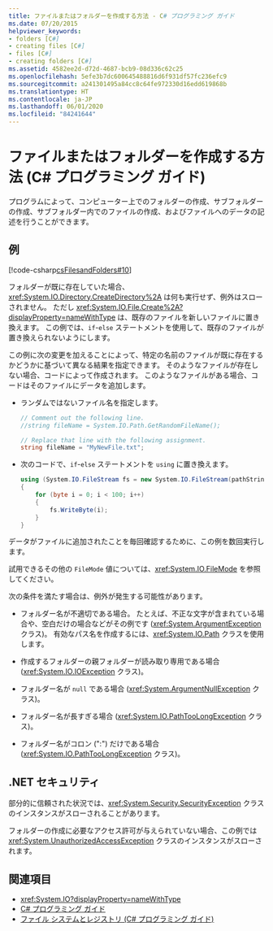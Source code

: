 ```yaml
---
title: ファイルまたはフォルダーを作成する方法 - C# プログラミング ガイド
ms.date: 07/20/2015
helpviewer_keywords:
- folders [C#]
- creating files [C#]
- files [C#]
- creating folders [C#]
ms.assetid: 4582ee2d-d72d-4687-bcb9-08d336c62c25
ms.openlocfilehash: 5efe3b7dc600645488816d6f931df57fc236efc9
ms.sourcegitcommit: a241301495a84cc8c64fe972330d16edd619868b
ms.translationtype: HT
ms.contentlocale: ja-JP
ms.lasthandoff: 06/01/2020
ms.locfileid: "84241644"
---
```

# <a name="how-to-create-a-file-or-folder-c-programming-guide"></a>ファイルまたはフォルダーを作成する方法 (C# プログラミング ガイド)
プログラムによって、コンピューター上でのフォルダーの作成、サブフォルダーの作成、サブフォルダー内でのファイルの作成、およびファイルへのデータの記述を行うことができます。  
  
## <a name="example"></a>例  
 [!code-csharp[csFilesandFolders#10](~/samples/snippets/csharp/VS_Snippets_VBCSharp/csFilesAndFolders/CS/FileIteration.cs#10)]  
  
 フォルダーが既に存在していた場合、<xref:System.IO.Directory.CreateDirectory%2A> は何も実行せず、例外はスローされません。 ただし <xref:System.IO.File.Create%2A?displayProperty=nameWithType> は、既存のファイルを新しいファイルに置き換えます。 この例では、`if`-`else` ステートメントを使用して、既存のファイルが置き換えられないようにします。  
  
 この例に次の変更を加えることによって、特定の名前のファイルが既に存在するかどうかに基づいて異なる結果を指定できます。 そのようなファイルが存在しない場合、コードによって作成されます。 このようなファイルがある場合、コードはそのファイルにデータを追加します。  
  
- ランダムではないファイル名を指定します。  
  
    ```csharp  
    // Comment out the following line.  
    //string fileName = System.IO.Path.GetRandomFileName();  
  
    // Replace that line with the following assignment.  
    string fileName = "MyNewFile.txt";  
    ```  
  
- 次のコードで、`if`-`else` ステートメントを `using` に置き換えます。  
  
    ```csharp  
    using (System.IO.FileStream fs = new System.IO.FileStream(pathString, FileMode.Append))
    {  
        for (byte i = 0; i < 100; i++)  
        {  
            fs.WriteByte(i);  
        }  
    }  
    ```  
  
 データがファイルに追加されたことを毎回確認するために、この例を数回実行します。  
  
 試用できるその他の `FileMode` 値については、<xref:System.IO.FileMode> を参照してください。  
  
 次の条件を満たす場合は、例外が発生する可能性があります。  
  
- フォルダー名が不適切である場合。 たとえば、不正な文字が含まれている場合や、空白だけの場合などがその例です (<xref:System.ArgumentException> クラス)。 有効なパス名を作成するには、<xref:System.IO.Path> クラスを使用します。  
  
- 作成するフォルダーの親フォルダーが読み取り専用である場合 (<xref:System.IO.IOException> クラス)。  
  
- フォルダー名が `null` である場合 (<xref:System.ArgumentNullException> クラス)。  
  
- フォルダー名が長すぎる場合 (<xref:System.IO.PathTooLongException> クラス)。  
  
- フォルダー名がコロン (":") だけである場合 (<xref:System.IO.PathTooLongException> クラス)。  
  
## <a name="net-security"></a>.NET セキュリティ  
 部分的に信頼された状況では、<xref:System.Security.SecurityException> クラスのインスタンスがスローされることがあります。  
  
 フォルダーの作成に必要なアクセス許可が与えられていない場合、この例では <xref:System.UnauthorizedAccessException> クラスのインスタンスがスローされます。  
  
## <a name="see-also"></a>関連項目

- <xref:System.IO?displayProperty=nameWithType>
- [C# プログラミング ガイド](../index.md)
- [ファイル システムとレジストリ (C# プログラミング ガイド)](./index.md)
